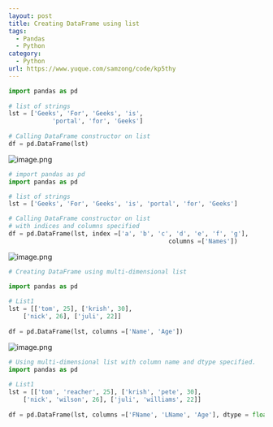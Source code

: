 ```yaml
---
layout: post
title: Creating DataFrame using list
tags:
  - Pandas
  - Python
category:
  - Python
url: https://www.yuque.com/samzong/code/kp5thy
---
```


```python
import pandas as pd
  
# list of strings
lst = ['Geeks', 'For', 'Geeks', 'is', 
            'portal', 'for', 'Geeks']
  
# Calling DataFrame constructor on list
df = pd.DataFrame(lst)
```

![image.png](http://ipic-typora-samzong.oss-cn-qingdao.aliyuncs.com//uPic/1639326317905-b923391a-6135-482f-8b43-9a67e1f6245f.png?x-oss-process=image/resize,w_960,m_lfit)

```python
# import pandas as pd
import pandas as pd

# list of strings
lst = ['Geeks', 'For', 'Geeks', 'is', 'portal', 'for', 'Geeks']

# Calling DataFrame constructor on list
# with indices and columns specified
df = pd.DataFrame(lst, index =['a', 'b', 'c', 'd', 'e', 'f', 'g'],
											columns =['Names'])
```

![image.png](http://ipic-typora-samzong.oss-cn-qingdao.aliyuncs.com//uPic/1639326330330-97380b9c-a674-479c-a4f4-074ef3128aa3.png?x-oss-process=image/resize,w_960,m_lfit)

```python
# Creating DataFrame using multi-dimensional list

import pandas as pd
	
# List1
lst = [['tom', 25], ['krish', 30],
	['nick', 26], ['juli', 22]]
	
df = pd.DataFrame(lst, columns =['Name', 'Age'])
```

![image.png](http://ipic-typora-samzong.oss-cn-qingdao.aliyuncs.com//uPic/1639326375589-cd58c20f-3dde-4eeb-a097-19dd3bf3376a.png?x-oss-process=image/resize,w_960,m_lfit)

```python
# Using multi-dimensional list with column name and dtype specified.
import pandas as pd
	
# List1
lst = [['tom', 'reacher', 25], ['krish', 'pete', 30],
	['nick', 'wilson', 26], ['juli', 'williams', 22]]
	
df = pd.DataFrame(lst, columns =['FName', 'LName', 'Age'], dtype = float)
```
